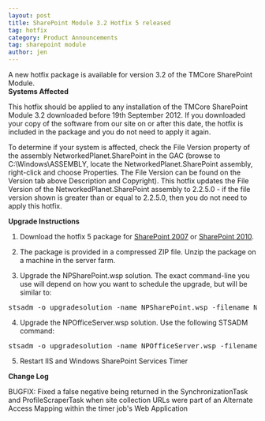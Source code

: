 ```yaml
---
layout: post
title: SharePoint Module 3.2 Hotfix 5 released
tag: hotfix
category: Product Announcements
tag: sharepoint module
author: jen
---
```

<div id="_mcePaste">A new hotfix package is available for version 3.2 of the TMCore SharePoint Module.</div>

<div><strong>Systems Affected</strong></div>

This hotfix should be applied to any installation of the TMCore SharePoint Module 3.2 downloaded before 19th September 2012. If you downloaded your copy of the software from our site on or after this date, the hotfix is included in the package and you do not need to apply it again.



To determine if your system is affected, check the File Version property of the assembly NetworkedPlanet.SharePoint in the GAC (browse to C:\Windows\ASSEMBLY, locate the NetworkedPlanet.SharePoint assembly, right-click and choose Properties. The File Version can be found on the Version tab above Description and Copyright). This hotfix updates the File Version of the NetworkedPlanet.SharePoint assembly to 2.2.5.0 - if the file version shown is greater than or equal to 2.2.5.0, then you do not need to apply this hotfix.



<strong>Upgrade Instructions</strong>



1. Download the hotfix 5 package for <a href="http://www.networkedplanet.com/download/spmodule/NetworkedPlanet.SharePoint.3.2.Hotfix5_2007.zip">SharePoint 2007</a> or <a href="http://www.networkedplanet.com/download/spmodule/NetworkedPlanet.SharePoint.3.2.Hotfix5_2010.zip">SharePoint 2010</a>.



2. The package is provided in a compressed ZIP file. Unzip the package on a machine in the server farm.



3. Upgrade the NPSharePoint.wsp solution. The exact command-line you use will depend on how you want to schedule the upgrade, but will be similar to:

<pre>stsadm -o upgradesolution -name NPSharePoint.wsp -filename NPSharePoint.wsp -allowgacdeployment -allowcaspolicies -local</pre>

4. Upgrade the NPOfficeServer.wsp solution. Use the following STSADM command:

<pre>stsadm -o upgradesolution -name NPOfficeServer.wsp -filename NPOfficeServer.wsp -allowgacdeployment -allowcaspolicies -local</pre>

5. Restart IIS and Windows SharePoint Services Timer



<strong>Change Log</strong>



BUGFIX: Fixed a false negative being returned in the SynchronizationTask and ProfileScraperTask when site collection URLs were part of an Alternate Access Mapping within the timer job's Web Application